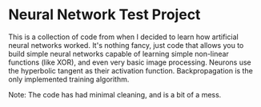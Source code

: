 # Neural Network Test Project #

This is a collection of code from when I decided to learn how artificial neural networks worked.  It's nothing fancy, just code that allows 
you to build simple neural networks capable of learning simple non-linear functions (like XOR), and even very basic image processing.
Neurons use the hyperbolic tangent as their activation function. Backpropagation is the only implemented training algorithm.

Note: The code has had minimal cleaning, and is a bit of a mess.
